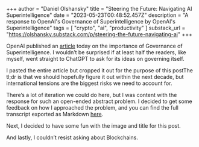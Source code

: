 +++
author = "Daniel Olshansky"
title = "Steering the Future: Navigating AI Superintelligence"
date = "2023-05-23T00:48:52.457Z"
description = "A response to OpenAI's Governance of Superintelligence by OpenAI's Superintelligence"
tags = [
    "crypto", "ai", "productivity"
]
substack_url = "https://olshansky.substack.com/p/steering-the-future-navigating-ai"
+++

OpenAI published an [article](https://openai.com/blog/governance-of-superintelligence) today on the importance of Governance of Superintelligence. I wouldn’t be surprised if at least half the readers, like myself, went straight to ChatGPT to ask for its ideas on governing itself.

I pasted the entire article but cropped it out for the purpose of this postThe tl;dr is that we should hopefully figure it out within the next decade, but international tensions are the biggest risks we need to account for.

There’s a lot of iteration we could do here, but I was content with the response for such an open-ended abstract problem. I decided to get some feedback on how I approached the problem, and you can find the full transcript exported as Markdown [here](https://gist.github.com/Olshansk/a1360e04a1c0527fb7b40994bd573b46).

Next, I decided to have some fun with the image and title for this post.

And lastly, I couldn’t resist asking about Blockchains.
